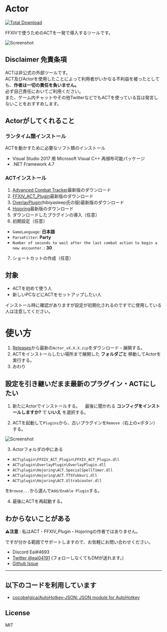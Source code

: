 # Actor
[![Total Download](https://img.shields.io/github/downloads/eai04191/Actor/total.svg)](https://github.com/eai04191/Actor/releases)

FFXIVで使うためのACTを一発で導入するツールです。

![Screenshot](https://i.imgur.com/HA6s2WJ.png)

## Disclaimer 免責条項
ACTは非公式の外部ツールです。  
ACT及びActorを使用したことによって利用者がいかなる不利益を被ったとしても、__作者は一切の責任を負いません。__  
必ず自己責任においてご利用ください。  
また、ゲーム内チャットやその他TwitterなどでもACTを使っている旨は発言しないことをおすすめします。

## Actorがしてくれること

### ランタイム類インストール
ACTを動かすために必要なソフト類のインストール
 - Visual Studio 2017 用 Microsoft Visual C++ 再頒布可能パッケージ
 - .NET Framework 4.7

### ACTインストール
1. [Advanced Combat Tracker](http://advancedcombattracker.com/)最新版のダウンロード
2. [FFXIV_ACT_Plugin](https://github.com/ravahn/FFXIV_ACT_Plugin)最新版のダウンロード
3. [OverlayPlugin](https://github.com/hibiyasleep/OverlayPlugin)(hibiyasleep氏の版)最新版のダウンロード
4. [Hojoring](https://github.com/anoyetta/ACT.Hojoring)最新版のダウンロード
5. ダウンロードしたプラグインの導入（任意）
6. 初期設定（任意）
  - `GameLanguage`: __日本語__
  - `ParseFilter`: __Party__
  - `Number of seconds to wait after the last combat action to begin a new encounter.`: __30__
7. ショートカットの作成（任意）

## 対象
- ACTを初めて使う人
- 新しいPCなどにACTをセットアップしたい人

インストール時に確認がありますが設定が初期化されるのですでに使用している人は注意してください。

# 使い方
1. [Releases](https://github.com/eai04191/Actor/releases)から最新の`Actor_vX.X.X.zip`をダウンロード・展開する。
2. ACTをインストールしたい場所まで展開した __フォルダごと__ 移動してActorを実行する。
3. おわり

## 設定を引き継いだまま最新のプラグイン・ACTにしたい
1. 新たにActorでインストールする。
    最後に聞かれる __コンフィグをインストールしますか?__ で __いいえ__ を選択する。

2. ACTを起動して`Plugins`から、古いプラグインを`Remove`（右上の×ボタン）する。

![Screenshot](https://i.imgur.com/Yxt6f7Z.png)

3. Actorフォルダの中にある

  - `ACT\plugin\FFXIV_ACT_Plugin\FFXIV_ACT_Plugin.dll`
  - `ACT\plugin\OverlayPlugin\OverlayPlugin.dll`
  - `ACT\plugin\Hojoring\ACT.SpecialSpellTimer.dll`
  - `ACT\plugin\Hojoring\ACT.TTSYukkuri.dll`
  - `ACT\plugin\Hojoring\ACT.UltraScouter.dll`

を`Browse...`から選んで`Add/Enable Plugin`する。

4. 最後にACTを再起動する。

## わからないことがある
__⚠注意__ : 私はACT・FFXIV_Plugin・Hojoringの作者ではありません。

ですが分かる範囲でサポートしますので、お気軽にお問い合わせください。
 - Discord Eai#4693
 - [Twitter @eai04191](https://twitter.com/eai04191) (フォローしなくてもDMが送れます。)
 - [Github Issue](https://github.com/eai04191/Actor/issues/new)

---

## 以下のコードを利用しています
- [cocobelgica/AutoHotkey-JSON: JSON module for AutoHotkey](https://github.com/cocobelgica/AutoHotkey-JSON)

## License
MIT
